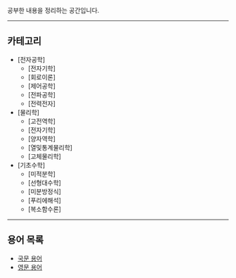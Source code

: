 공부한 내용을 정리하는 공간입니다.

---

## 카테고리
- [전자공학]
  - [전자기학]
  - [회로이론]
  - [제어공학]
  - [전파공학]
  - [전력전자]
- [물리학]
  - [고전역학]
  - [전자기학]
  - [양자역학]
  - [열및통계물리학]
  - [고체물리학]
- [기초수학]
  - [미적분학]
  - [선형대수학]
  - [미분방정식]
  - [푸리에해석]
  - [복소함수론]

---

## 용어 목록
- [국문 용어](./terminology/KIndex.md)
- [영문 용어](./terminology/EIndex.md)
